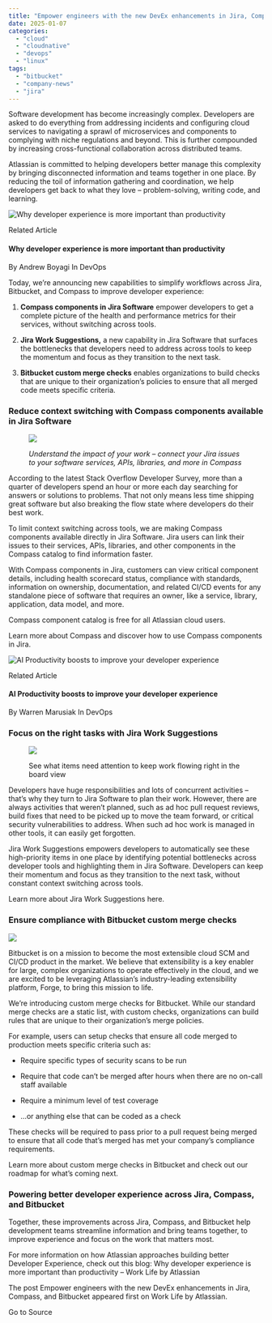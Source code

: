 ```yaml
---
title: "Empower engineers with the new DevEx enhancements in Jira, Compass, and Bitbucket"
date: 2025-01-07
categories: 
  - "cloud"
  - "cloudnative"
  - "devops"
  - "linux"
tags: 
  - "bitbucket"
  - "company-news"
  - "jira"
---
```


Software development has become increasingly complex. Developers are asked to do everything from addressing incidents and configuring cloud services to navigating a sprawl of microservices and components to complying with niche regulations and beyond. This is further compounded by increasing cross-functional collaboration across distributed teams.

Atlassian is committed to helping developers better manage this complexity by bringing disconnected information and teams together in one place. By reducing the toil of information gathering and coordination, we help developers get back to what they love – problem-solving, writing code, and learning.

![Why developer experience is more important than productivity](https://atlassianblog.wpengine.com/wp-content/uploads/2024/02/csd-8958_worklife_blog_1200x628_devex_developerproductivity-600x480.png)

Related Article

#### Why developer experience is more important than productivity

By Andrew Boyagi In DevOps

Today, we’re announcing new capabilities to simplify workflows across Jira, Bitbucket, and Compass to improve developer experience:

1. **Compass components in Jira Software** empower developers to get a complete picture of the health and performance metrics for their services, without switching across tools.

4. **Jira Work Suggestions,** a new capability in Jira Software that surfaces the bottlenecks that developers need to address across tools to keep the momentum and focus as they transition to the next task.

7. **Bitbucket custom merge checks** enables organizations to build checks that are unique to their organization’s policies to ensure that all merged code meets specific criteria.

### Reduce context switching with Compass components available in Jira Software

<figure>

![](https://atlassianblog.wpengine.com/wp-content/uploads/2024/03/jira-compass-20240301-184654.png)

<figcaption>

_Understand the impact of your work – connect your Jira issues to your software services, APIs, libraries, and more in Compass_  

</figcaption>

</figure>

According to the latest Stack Overflow Developer Survey, more than a quarter of developers spend an hour or more each day searching for answers or solutions to problems. That not only means less time shipping great software but also breaking the flow state where developers do their best work.

To limit context switching across tools, we are making Compass components available directly in Jira Software. Jira users can link their issues to their services, APIs, libraries, and other components in the Compass catalog to find information faster.

With Compass components in Jira, customers can view critical component details, including health scorecard status, compliance with standards, information on ownership, documentation, and related CI/CD events for any standalone piece of software that requires an owner, like a service, library, application, data model, and more.

Compass component catalog is free for all Atlassian cloud users.

Learn more about Compass and discover how to use Compass components in Jira.

![AI Productivity boosts to improve your developer experience](https://atlassianblog.wpengine.com/wp-content/uploads/2024/02/image-20240206-205408-600x480.png)

Related Article

#### AI Productivity boosts to improve your developer experience

By Warren Marusiak In DevOps

### Focus on the right tasks with Jira Work Suggestions

<figure>

![](https://atlassianblog.wpengine.com/wp-content/uploads/2024/03/work-suggestions.gif)

<figcaption>

See what items need attention to keep work flowing right in the board view  

</figcaption>

</figure>

Developers have huge responsibilities and lots of concurrent activities – that’s why they turn to Jira Software to plan their work. However, there are always activities that weren’t planned, such as ad hoc pull request reviews, build fixes that need to be picked up to move the team forward, or critical security vulnerabilities to address. When such ad hoc work is managed in other tools, it can easily get forgotten.

Jira Work Suggestions empowers developers to automatically see these high-priority items in one place by identifying potential bottlenecks across developer tools and highlighting them in Jira Software. Developers can keep their momentum and focus as they transition to the next task, without constant context switching across tools.

Learn more about Jira Work Suggestions here.

### Ensure compliance with Bitbucket custom merge checks

![](https://atlassianblog.wpengine.com/wp-content/uploads/2024/03/checks-marketing-clip-20240320-013514.gif)

Bitbucket is on a mission to become the most extensible cloud SCM and CI/CD product in the market. We believe that extensibility is a key enabler for large, complex organizations to operate effectively in the cloud, and we are excited to be leveraging Atlassian’s industry-leading extensibility platform, Forge, to bring this mission to life.

We’re introducing custom merge checks for Bitbucket. While our standard merge checks are a static list, with custom checks, organizations can build rules that are unique to their organization’s merge policies.

For example, users can setup checks that ensure all code merged to production meets specific criteria such as:

- Require specific types of security scans to be run

- Require that code can’t be merged after hours when there are no on-call staff available

- Require a minimum level of test coverage

- …or anything else that can be coded as a check

These checks will be required to pass prior to a pull request being merged to ensure that all code that’s merged has met your company’s compliance requirements.

Learn more about custom merge checks in Bitbucket and check out our roadmap for what’s coming next.

### Powering better developer experience across Jira, Compass, and Bitbucket

Together, these improvements across Jira, Compass, and Bitbucket help development teams streamline information and bring teams together, to improve experience and focus on the work that matters most.

For more information on how Atlassian approaches building better Developer Experience, check out this blog: Why developer experience is more important than productivity – Work Life by Atlassian

The post Empower engineers with the new DevEx enhancements in Jira, Compass, and Bitbucket appeared first on Work Life by Atlassian.

Go to Source
